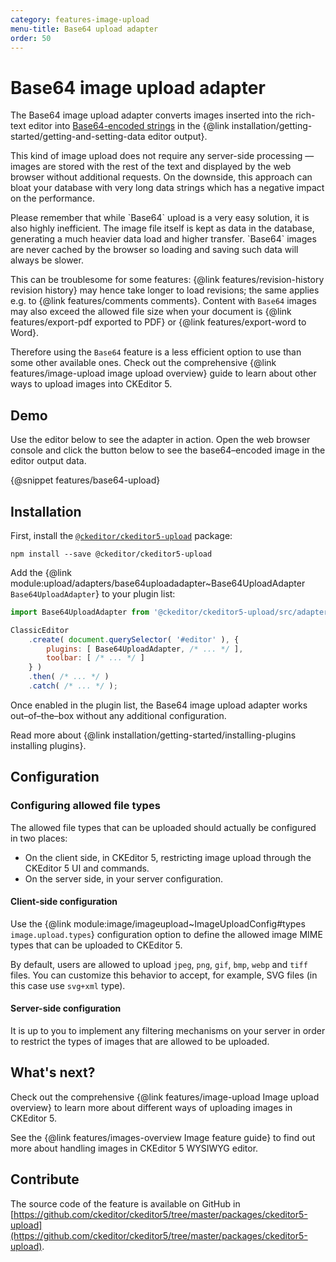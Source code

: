 ```yaml
---
category: features-image-upload
menu-title: Base64 upload adapter
order: 50
---
```


# Base64 image upload adapter

The Base64 image upload adapter converts images inserted into the rich-text editor into [Base64-encoded strings](https://en.wikipedia.org/wiki/Base64) in the {@link installation/getting-started/getting-and-setting-data editor output}.

This kind of image upload does not require any server-side processing &mdash; images are stored with the rest of the text and displayed by the web browser without additional requests. On the downside, this approach can bloat your database with very long data strings which has a negative impact on the performance.

<info-box warning>
    Please remember that while `Base64` upload is a very easy solution, it is also highly inefficient. The image file itself is kept as data in the database, generating a much heavier data load and higher transfer. `Base64` images are never cached by the browser so loading and saving such data will always be slower.

This can be troublesome for some features: {@link features/revision-history revision history} may hence take longer to load revisions; the same applies e.g. to {@link features/comments comments}. Content with `Base64` images may also exceed the allowed file size when your document is {@link features/export-pdf exported to PDF} or {@link features/export-word to Word}.

Therefore using the `Base64` feature is a less efficient option to use than some other available ones. Check out the comprehensive {@link features/image-upload image upload overview} guide to learn about other ways to upload images into CKEditor 5.
</info-box>

## Demo

Use the editor below to see the adapter in action. Open the web browser console and click the button below to see the base64–encoded image in the editor output data.

{@snippet features/base64-upload}

## Installation

First, install the [`@ckeditor/ckeditor5-upload`](https://www.npmjs.com/package/@ckeditor/ckeditor5-upload) package:

```plaintext
npm install --save @ckeditor/ckeditor5-upload
```

Add the {@link module:upload/adapters/base64uploadadapter~Base64UploadAdapter `Base64UploadAdapter`} to your plugin list:

```js
import Base64UploadAdapter from '@ckeditor/ckeditor5-upload/src/adapters/base64uploadadapter';

ClassicEditor
	.create( document.querySelector( '#editor' ), {
		plugins: [ Base64UploadAdapter, /* ... */ ],
		toolbar: [ /* ... */ ]
	} )
	.then( /* ... */ )
	.catch( /* ... */ );
```

Once enabled in the plugin list, the Base64 image upload adapter works out–of–the–box without any additional configuration.

<info-box info>
	Read more about {@link installation/getting-started/installing-plugins installing plugins}.
</info-box>

## Configuration

### Configuring allowed file types

The allowed file types that can be uploaded should actually be configured in two places:

* On the client side, in CKEditor 5, restricting image upload through the CKEditor 5 UI and commands.
* On the server side, in your server configuration.

#### Client-side configuration

Use the {@link module:image/imageupload~ImageUploadConfig#types `image.upload.types`} configuration option to define the allowed image MIME types that can be uploaded to CKEditor 5.

By default, users are allowed to upload `jpeg`, `png`, `gif`, `bmp`, `webp` and `tiff` files. You can customize this behavior to accept, for example, SVG files (in this case use `svg+xml` type).

#### Server-side configuration

It is up to you to implement any filtering mechanisms on your server in order to restrict the types of images that are allowed to be uploaded.

## What's next?

Check out the comprehensive {@link features/image-upload Image upload overview} to learn more about different ways of uploading images in CKEditor 5.

See the {@link features/images-overview Image feature guide} to find out more about handling images in CKEditor 5 WYSIWYG editor.

## Contribute

The source code of the feature is available on GitHub in [https://github.com/ckeditor/ckeditor5/tree/master/packages/ckeditor5-upload](https://github.com/ckeditor/ckeditor5/tree/master/packages/ckeditor5-upload).
